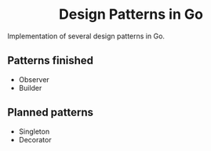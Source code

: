 <h1 align="center">Design Patterns in Go</h1>
 
 Implementation of several design patterns in Go.
 
## Patterns finished
 * Observer
 * Builder
 
## Planned patterns
 * Singleton
 * Decorator
